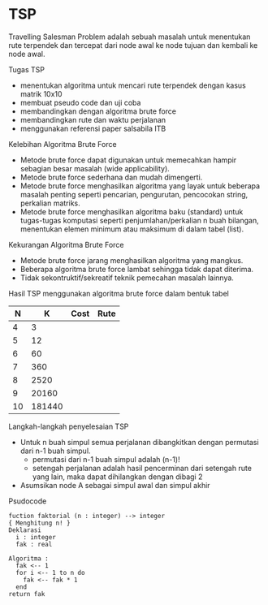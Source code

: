 # TSP

Travelling Salesman Problem adalah sebuah masalah untuk menentukan rute terpendek dan tercepat dari node awal ke node tujuan dan kembali ke node awal.

Tugas TSP
  - menentukan algoritma untuk mencari rute terpendek dengan kasus matrik 10x10
  - membuat pseudo code dan uji coba 
  - membandingkan dengan algoritma brute force 
  - membandingkan rute dan waktu perjalanan
  - menggunakan referensi paper salsabila ITB

Kelebihan Algoritma Brute Force
  - Metode brute force dapat digunakan untuk memecahkan hampir sebagian besar masalah (wide applicability).
  - Metode brute force sederhana dan mudah dimengerti.
  - Metode brute force menghasilkan algoritma yang layak untuk beberapa masalah penting seperti pencarian, pengurutan, pencocokan string, perkalian matriks.
  - Metode brute force menghasilkan algoritma baku (standard) untuk tugas-tugas komputasi seperti penjumlahan/perkalian n buah bilangan, menentukan elemen minimum atau maksimum di dalam tabel (list).

Kekurangan Algoritma Brute Force
  - Metode brute force jarang menghasilkan algoritma yang mangkus.
  - Beberapa algoritma brute force lambat sehingga tidak dapat diterima.
  - Tidak sekontruktif/sekreatif teknik pemecahan masalah lainnya.

Hasil TSP menggunakan algoritma brute force dalam bentuk tabel

|N    |K      |Cost   |Rute         |   
|-----|-------|-------|-------------|
|4    |3      |       |             |   
|5    |12     |       |             |   
|6    |60     |       |             |   
|7    |360    |       |             |   
|8    |2520   |       |             |  
|9    |20160  |       |             |  
|10   |181440 |       |             |  

Langkah-langkah penyelesaian TSP
  - Untuk n buah simpul semua perjalanan dibangkitkan dengan permutasi dari n-1 buah simpul.
    - permutasi dari n-1 buah simpul adalah (n-1)!
    - setengah perjalanan adalah hasil pencerminan dari setengah rute yang lain, maka dapat dihilangkan dengan dibagi 2
  - Asumsikan node A sebagai simpul awal dan simpul akhir

Psudocode 
```
fuction faktorial (n : integer) --> integer
{ Menghitung n! }
Deklarasi
  i : integer
  fak : real
  
Algoritma :
  fak <-- 1
  for i <-- 1 to n do
    fak <-- fak * 1
  end
return fak
```
